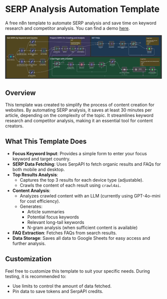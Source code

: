 # SERP Analysis Automation Template

A free n8n template to automate SERP analysis and save time on keyword research and competitor analysis. You can find a demo [here](https://youtu.be/DEG9-EZYyUM).

![n8n automation for serp analysis](./n8n-serp-analysis-automation.png)
## Overview

This template was created to simplify the process of content creation for websites. By automating SERP analysis, it saves at least 30 minutes per article, depending on the complexity of the topic. It streamlines keyword research and competitor analysis, making it an essential tool for content creators. 

## What This Template Does

- **Focus Keyword Input**: Provides a simple form to enter your focus keyword and target country.
- **SERP Data Fetching**: Uses SerpAPI to fetch organic results and FAQs for both mobile and desktop.
- **Top Results Analysis**:
  - Captures the top 3 results for each device type (adjustable).
  - Crawls the content of each result using `crawl4ai`.
- **Content Analysis**:
  - Analyzes crawled content with an LLM (currently using GPT-4o-mini for cost efficiency).
  - Generates:
    - Article summaries
    - Potential focus keywords
    - Relevant long-tail keywords
    - N-gram analysis (when sufficient content is available)
- **FAQ Extraction**: Fetches FAQs from search results.
- **Data Storage**: Saves all data to Google Sheets for easy access and further analysis.

## Customization

Feel free to customize this template to suit your specific needs. During testing, it is recommended to:
- Use limits to control the amount of data fetched.
- Pin data to save tokens and SerpAPI credits.
